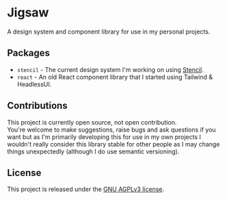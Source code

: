 # Jigsaw
A design system and component library for use in my personal projects.

## Packages
- `stencil` - The current design system I'm working on using [Stencil](https://stenciljs.com/).
- `react` - An old React component library that I started using Tailwind & HeadlessUI.

## Contributions
This project is currently open source, not open contribution.  
You're welcome to make suggestions, raise bugs and ask questions if you want
but as I'm primarily developing this for use in my own projects I wouldn't really consider this library stable for other people as I may change things unexpectedly (although I do use semantic versioning).

## License
This project is released under the [GNU AGPLv3 license](https://github.com/Ben-Ryder/jigsaw/blob/main/LICENSE.txt).
